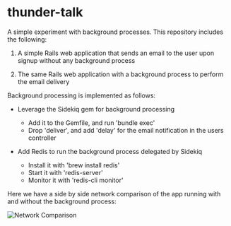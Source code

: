 # thunder-talk

A simple experiment with background processes. This repository includes the following:

1. A simple Rails web application that sends an email to the user upon signup without any background process

2. The same Rails web application with a background process to perform the email delivery

Background processing is implemented as follows:

* Leverage the Sidekiq gem for background processing
  * Add it to the Gemfile, and run 'bundle exec'
  * Drop 'deliver', and add 'delay' for the email notification in the users controller

* Add Redis to run the background process delegated by Sidekiq
  * Install it with 'brew install redis'
  * Start it with 'redis-server'
  * Monitor it with 'redis-cli monitor'

Here we have a side by side network comparison of the app running with and without the background process:

![Network Comparison](./SideBySideComparison.png)
